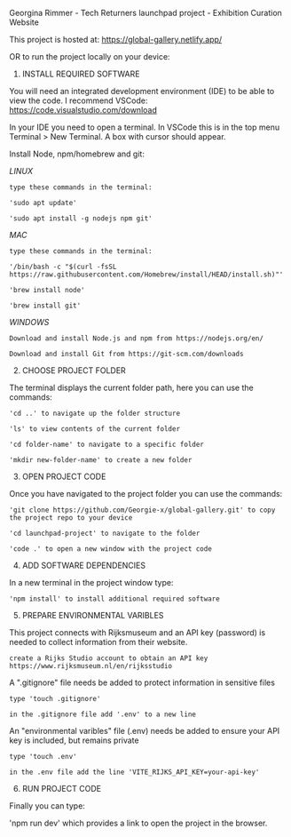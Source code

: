 Georgina Rimmer - Tech Returners launchpad project - Exhibition Curation Website


This project is hosted at: https://global-gallery.netlify.app/


OR to run the project locally on your device:

1. INSTALL REQUIRED SOFTWARE

You will need an integrated development environment (IDE) to be able to view the code. I recommend VSCode: https://code.visualstudio.com/download

In your IDE you need to open a terminal. In VSCode this is in the top menu Terminal > New Terminal. A box with cursor should appear.

Install Node, npm/homebrew and git:

*LINUX*

    type these commands in the terminal:

    'sudo apt update'

    'sudo apt install -g nodejs npm git' 

*MAC*

    type these commands in the terminal:

    '/bin/bash -c "$(curl -fsSL https://raw.githubusercontent.com/Homebrew/install/HEAD/install.sh)"'

    'brew install node'

    'brew install git'

*WINDOWS*

    Download and install Node.js and npm from https://nodejs.org/en/

    Download and install Git from https://git-scm.com/downloads

2. CHOOSE PROJECT FOLDER

The terminal displays the current folder path, here you can use the commands: 

    'cd ..' to navigate up the folder structure

    'ls' to view contents of the current folder 

    'cd folder-name' to navigate to a specific folder

    'mkdir new-folder-name' to create a new folder

3. OPEN PROJECT CODE

Once you have navigated to the project folder you can use the commands: 

    'git clone https://github.com/Georgie-x/global-gallery.git' to copy the project repo to your device

    'cd launchpad-project' to navigate to the folder

    'code .' to open a new window with the project code

4. ADD SOFTWARE DEPENDENCIES

In a new terminal in the project window type: 

    'npm install' to install additional required software

5. PREPARE ENVIRONMENTAL VARIBLES

This project connects with Rijksmuseum and an API key (password) is needed to collect information from their website.

    create a Rijks Studio account to obtain an API key https://www.rijksmuseum.nl/en/rijksstudio

A ".gitignore" file needs be added to protect information in sensitive files

    type 'touch .gitignore' 

    in the .gitignore file add '.env' to a new line 

An "environmental varibles" file (.env) needs be added to ensure your API key is included, but remains private

    type 'touch .env'

    in the .env file add the line 'VITE_RIJKS_API_KEY=your-api-key'

6. RUN PROJECT CODE

Finally you can type:

'npm run dev' which provides a link to open the project in the browser.
